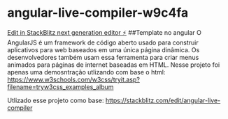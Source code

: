 # angular-live-compiler-w9c4fa

[Edit in StackBlitz next generation editor ⚡️](https://stackblitz.com/~/github.com/M4xEder/angular-live-compiler-w9c4fa)
##Template no angular
O AngularJS é um framework de código aberto usado 
para construir aplicativos para web baseados em uma única página 
dinâmica. Os desenvolvedores também usam essa ferramenta para 
criar menus animados para páginas de internet baseadas em HTML. 
Nesse projeto foi apenas uma demosntração utlizando com base o 
html: https://www.w3schools.com/w3css/tryit.asp?filename=tryw3css_examples_album

Utlizado esse projeto como base: https://stackblitz.com/edit/angular-live-compiler
